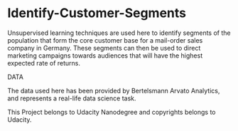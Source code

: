 # Identify-Customer-Segments

Unsupervised learning techniques are used here to identify segments of the population that form the core customer base for a mail-order sales company in Germany. These segments can then be used to direct marketing campaigns towards audiences that will have the highest expected rate of returns.

DATA

The data used here has been provided by Bertelsmann Arvato Analytics, and represents a real-life data science task.

This Project belongs to Udacity Nanodegree and copyrights belongs to Udacity.
